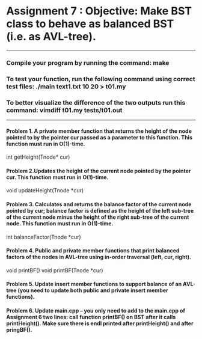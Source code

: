 # Assignment 7 : Objective: Make BST class to behave as balanced BST (i.e. as AVL-tree).

----------------------------------------------------------------------------------

### Compile your program by running the command: make
### To test your function, run the following command using correct test files: ./main text1.txt 10 20 > t01.my
### To better visualize the difference of the two outputs run this command: vimdiff t01.my tests/t01.out
----------------------------------------------------------------------------------

#### Problem 1. A private member function that returns the height of the node pointed to by the pointer cur passed as a parameter to this function. This function must run in O(1)-time.

int getHeight(Tnode* cur)

#### Problem 2.Updates the height of the current node pointed by the pointer cur. This function must run in O(1)-time.

void updateHeight(Tnode *cur)

#### Problem 3. Calculates and returns the balance factor of the current node pointed by cur; balance factor is defined as the height of the left sub-tree of the current node minus the height of the right sub-tree of the current node. This function must run in O(1)-time.

int balanceFactor(Tnode *cur)

#### Problem 4. Public and private member functions that print balanced factors of the nodes in AVL-tree using in-order traversal (left, cur, right).

void printBF()void printBF(Tnode *cur)

#### Problem 5. Update insert member functions to support balance of an AVL-tree (you need to update both public and private insert member functions).

#### Problem 6. Update main.cpp – you only need to add to the main.cpp of Assignment 6 two lines: call function printBF() on BST after it calls printHeight(). Make sure there is endl printed after printHeight() and after pringBF().




